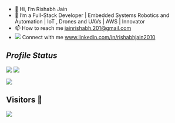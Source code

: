- 👋 Hi, I’m Rishabh Jain
- 👀 I’m a Full-Stack Developer | Embedded Systems  Robotics and Automation | IoT , Drones and UAVs | AWS | Innovator
- 📫 How to reach me jainrishabh.201@gmail.com 
- <img src="https://img.shields.io/badge/LinkedIn-0077B5?style=for-the-badge&logo=linkedin&logoColor=white" /> Connect with me www.linkedin.com/in/rishabhjain2010

## _Profile Status_

<img src="https://github-readme-stats.vercel.app/api?username=rishabhjain2010&theme=tokyonight&show_icons=true&hide_border=false&count_private=true"/> <img src="https://github-readme-streak-stats.herokuapp.com/?user=rishabhjain2010&theme=tokyonight&hide_border=false"/>

<img src="https://github-readme-stats.vercel.app/api?username=rishabhjain2010&theme=tokyonight&show_icons=true&hide_border=false&count_private=true"/>




## Visitors 👀
<img src='https://profile-counter.glitch.me/rishabhjain2010/count.svg' width='auto'>

<!---
Rishabhjain2010/Rishabhjain2010 is a ✨ special ✨ repository because its `README.md` (this file) appears on your GitHub profile.
You can click the Preview link to take a look at your changes.
--->
